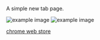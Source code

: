 A simple new tab page.

![example image](https://github.com/finnmprice/newtab/blob/main/style/images/base.png?raw=true)
![example image](https://github.com/finnmprice/newtab/blob/main/style/images/settings.png?raw=true)

[chrome web store](https://chromewebstore.google.com/detail/simple-new-tab/kecmlpbpofccgpldipbbcajbncbcfpoo)
